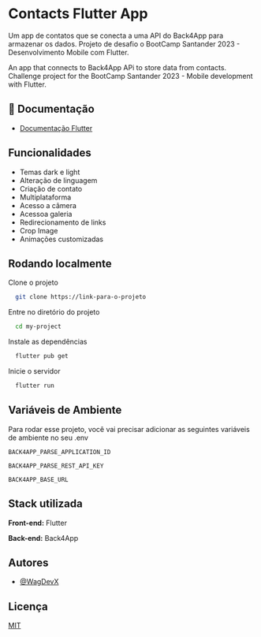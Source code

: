# Contacts Flutter App

Um app de contatos que se conecta a uma API do Back4App para armazenar os dados.
Projeto de desafio o BootCamp Santander 2023 - Desenvolvimento Mobile com Flutter.

An app that connects to Back4App APi to store data from contacts.
Challenge project for the BootCamp Santander 2023 - Mobile development with Flutter.

## 📃 Documentação
- [Documentação Flutter](https://docs.flutter.dev/)




## Funcionalidades

- Temas dark e light
- Alteração de linguagem
- Criação de contato
- Multiplataforma
- Acesso a câmera
- Acessoa galeria
- Redirecionamento de links
- Crop Image
- Animações customizadas

## Rodando localmente

Clone o projeto

```bash
  git clone https://link-para-o-projeto
```

Entre no diretório do projeto

```bash
  cd my-project
```

Instale as dependências

```bash
  flutter pub get
```

Inicie o servidor

```bash
  flutter run
```


## Variáveis de Ambiente

Para rodar esse projeto, você vai precisar adicionar as seguintes variáveis de ambiente no seu .env

`BACK4APP_PARSE_APPLICATION_ID`

`BACK4APP_PARSE_REST_API_KEY`

`BACK4APP_BASE_URL`


## Stack utilizada

**Front-end:** Flutter

**Back-end:** Back4App


## Autores

- [@WagDevX](https://github.com/WagDevX)


## Licença

[MIT](https://choosealicense.com/licenses/mit/)
